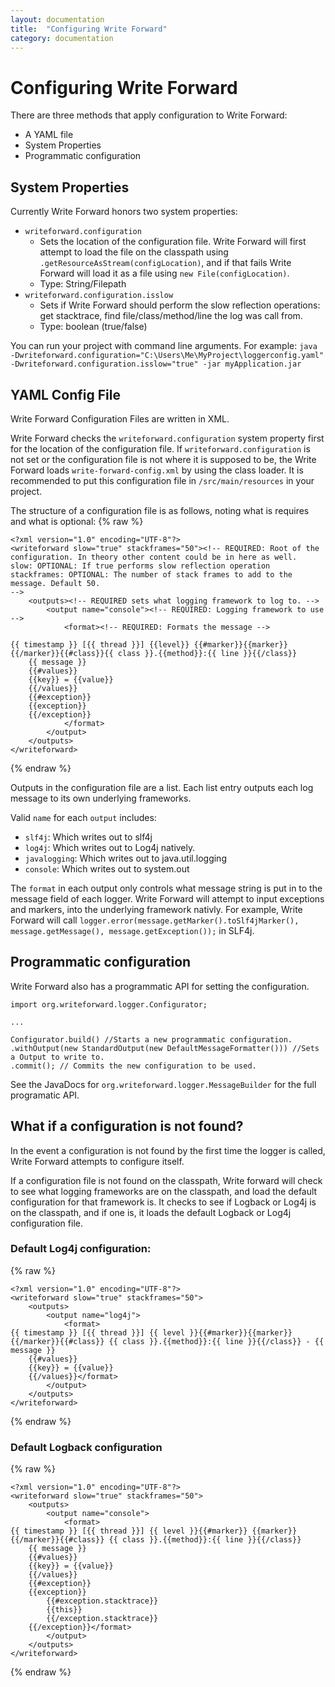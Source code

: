 ```yaml
---
layout: documentation
title:  "Configuring Write Forward"
category: documentation
---
```


# Configuring Write Forward

There are three methods that apply configuration to Write Forward:
 - A YAML file
 - System Properties
 - Programmatic configuration  

## System Properties

Currently Write Forward honors two system properties:

 - `writeforward.configuration`
    - Sets the location of the configuration file. Write Forward will first attempt to load the file on the classpath using `.getResourceAsStream(configLocation)`, and if that fails Write Forward will load it as a file using `new File(configLocation)`.
    - Type: String/Filepath
 - `writeforward.configuration.isslow`
    - Sets if Write Forward should perform the slow reflection operations: get stacktrace, find file/class/method/line the log was call from.
    - Type: boolean (true/false)

You can run your project with command line arguments. For example: `java -Dwriteforward.configuration="C:\Users\Me\MyProject\loggerconfig.yaml" -Dwriteforward.configuration.isslow="true" -jar myApplication.jar`

## YAML Config File

Write Forward Configuration Files are written in XML.


Write Forward checks the `writeforward.configuration` system property first for the location of the configuration file. If `writeforward.configuration` is not set or the configuration file is not where it is supposed to be, the Write Forward loads `write-forward-config.xml` by using the class loader. It is recommended to put this configuration file in `/src/main/resources` in your project.

The structure of a configuration file is as follows, noting what is requires and what is optional:
{% raw %}

    <?xml version="1.0" encoding="UTF-8"?>
    <writeforward slow="true" stackframes="50"><!-- REQUIRED: Root of the configuration. In theory other content could be in here as well.
    slow: OPTIONAL: If true performs slow reflection operation
    stackframes: OPTIONAL: The number of stack frames to add to the message. Default 50.
    -->
    	<outputs><!-- REQUIRED sets what logging framework to log to. -->
    		<output name="console"><!-- REQUIRED: Logging framework to use -->
    			<format><!-- REQUIRED: Formats the message -->

    {{ timestamp }} [{{ thread }}] {{level}} {{#marker}}{{marker}} {{/marker}}{{#class}}{{ class }}.{{method}}:{{ line }}{{/class}}
    	{{ message }}
    	{{#values}}
    	{{key}} = {{value}}
    	{{/values}}
    	{{#exception}}
    	{{exception}}
    	{{/exception}}
    			</format>
    		</output>
    	</outputs>
    </writeforward>

{% endraw %}

Outputs in the configuration file are a list. Each list entry outputs each log message to its own underlying frameworks.

Valid `name` for each `output` includes:
 - `slf4j`: Which writes out to slf4j
 - `log4j`: Which writes out to Log4j natively.
 - `javalogging`: Which writes out to java.util.logging
 - `console`: Which writes out to system.out

The `format` in each output only controls what message string is put in to the message field of each logger. Write Forward will attempt to input exceptions and markers, into the underlying framework nativly. For example, Write Forward will call `logger.error(message.getMarker().toSlf4jMarker(), message.getMessage(), message.getException());` in SLF4j.

## Programmatic configuration

Write Forward also has a programmatic API for setting the configuration.

    import org.writeforward.logger.Configurator;

    ...

    Configurator.build() //Starts a new programmatic configuration.
    .withOutput(new StandardOutput(new DefaultMessageFormatter())) //Sets a Output to write to.
    .commit(); // Commits the new configuration to be used.

See the JavaDocs for `org.writeforward.logger.MessageBuilder` for the full programatic API.

## What if a configuration is not found?

In the event a configuration is not found by the first time the logger is called, Write Forward attempts to configure itself.

If a configuration file is not found on the classpath, Write forward will check to see what logging frameworks are on the classpath, and load the default configuration for that framework is. It checks to see if Logback or Log4j is on the classpath, and if one is, it loads the default Logback or Log4j configuration file.

### Default Log4j configuration:
{% raw %}

    <?xml version="1.0" encoding="UTF-8"?>
    <writeforward slow="true" stackframes="50">
    	<outputs>
    		<output name="log4j">
    			<format>
    {{ timestamp }} [{{ thread }}] {{ level }}{{#marker}}{{marker}}{{/marker}}{{#class}} {{ class }}.{{method}}:{{ line }}{{/class}} - {{ message }}
    	{{#values}}
    	{{key}} = {{value}}
    	{{/values}}</format>
    		</output>
    	</outputs>
    </writeforward>

{% endraw %}

### Default Logback configuration
{% raw %}

    <?xml version="1.0" encoding="UTF-8"?>
    <writeforward slow="true" stackframes="50">
    	<outputs>
    		<output name="console">
    			<format>
    {{ timestamp }} [{{ thread }}] {{ level }}{{#marker}} {{marker}}{{/marker}}{{#class}} {{ class }}.{{method}}:{{ line }}{{/class}}
    	{{ message }}
    	{{#values}}
    	{{key}} = {{value}}
    	{{/values}}
    	{{#exception}}
    	{{exception}}
    		{{#exception.stacktrace}}
    		{{this}}
    		{{/exception.stacktrace}}
    	{{/exception}}</format>
    		</output>
    	</outputs>
    </writeforward>

 {% endraw %}
